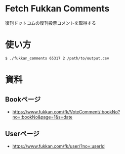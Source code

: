 # Fetch Fukkan Comments
復刊ドットコムの復刊投票コメントを取得する

# 使い方

```bash
$ ./fukkan_comments 65317 2 /path/to/output.csv
```

# 資料

## Bookページ
- https://www.fukkan.com/fk/VoteComment/:bookNo?no=:bookNo&page=1&s=date

## Userページ
- https://www.fukkan.com/fk/user/?no=:userId
